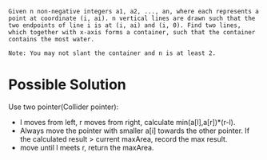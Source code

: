 	Given n non-negative integers a1, a2, ..., an, where each represents a point at coordinate (i, ai). n vertical lines are drawn such that the two endpoints of line i is at (i, ai) and (i, 0). Find two lines, which together with x-axis forms a container, such that the container contains the most water.

	Note: You may not slant the container and n is at least 2.

# Possible Solution

Use two pointer(Collider pointer):
+ l moves from left, r moves from right, calculate min(a[l],a[r])*(r-l).
+ Always move the pointer with smaller a[i] towards the other pointer. If the calculated result > current maxArea, record the max result.
+ move until l meets r, return the maxArea.